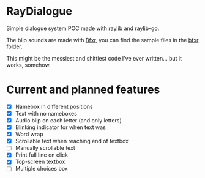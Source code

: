 # RayDialogue

Simple dialogue system POC made with [raylib](https://www.raylib.com/index.html) and [raylib-go](https://github.com/gen2brain/raylib-go).

The blip sounds are made with [Bfxr](https://www.bfxr.net/), you can find the sample files in the [bfxr](https://github.com/DjMike238/raydialogbox/tree/master/bfxr) folder.

This might be the messiest and shittiest code I've ever written... but it works, somehow.

# Current and planned features

- [x] Namebox in different positions
- [x] Text with no nameboxes
- [x] Audio blip on each letter (and only letters)
- [x] Blinking indicator for when text was
- [x] Word wrap
- [x] Scrollable text when reaching end of textbox
- [ ] Manually scrollable text
- [x] Print full line on click
- [x] Top-screen textbox
- [ ] Multiple choices box
